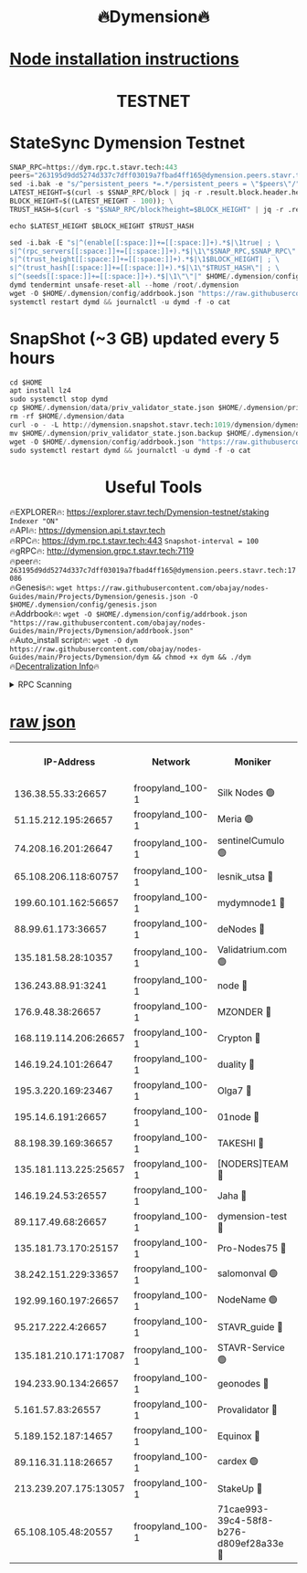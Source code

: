 <h1 align="center"> 🔥Dymension🔥</h1>

[Node installation instructions](https://github.com/obajay/nodes-Guides/tree/main/Projects/Dymension)
=

<h1 align="center"> TESTNET</h1>

# StateSync Dymension Testnet
```python
SNAP_RPC=https://dym.rpc.t.stavr.tech:443
peers="263195d9dd5274d337c7dff03019a7fbad4ff165@dymension.peers.stavr.tech:17086"
sed -i.bak -e "s/^persistent_peers *=.*/persistent_peers = \"$peers\"/" $HOME/.dymension/config/config.toml
LATEST_HEIGHT=$(curl -s $SNAP_RPC/block | jq -r .result.block.header.height); \
BLOCK_HEIGHT=$((LATEST_HEIGHT - 100)); \
TRUST_HASH=$(curl -s "$SNAP_RPC/block?height=$BLOCK_HEIGHT" | jq -r .result.block_id.hash)

echo $LATEST_HEIGHT $BLOCK_HEIGHT $TRUST_HASH

sed -i.bak -E "s|^(enable[[:space:]]+=[[:space:]]+).*$|\1true| ; \
s|^(rpc_servers[[:space:]]+=[[:space:]]+).*$|\1\"$SNAP_RPC,$SNAP_RPC\"| ; \
s|^(trust_height[[:space:]]+=[[:space:]]+).*$|\1$BLOCK_HEIGHT| ; \
s|^(trust_hash[[:space:]]+=[[:space:]]+).*$|\1\"$TRUST_HASH\"| ; \
s|^(seeds[[:space:]]+=[[:space:]]+).*$|\1\"\"|" $HOME/.dymension/config/config.toml
dymd tendermint unsafe-reset-all --home /root/.dymension
wget -O $HOME/.dymension/config/addrbook.json "https://raw.githubusercontent.com/obajay/nodes-Guides/main/Projects/Dymension/addrbook.json"
systemctl restart dymd && journalctl -u dymd -f -o cat

```
# SnapShot (~3 GB) updated every 5 hours
```python
cd $HOME
apt install lz4
sudo systemctl stop dymd
cp $HOME/.dymension/data/priv_validator_state.json $HOME/.dymension/priv_validator_state.json.backup
rm -rf $HOME/.dymension/data
curl -o - -L http://dymension.snapshot.stavr.tech:1019/dymension/dymension-snap.tar.lz4 | lz4 -c -d - | tar -x -C $HOME/.dymension --strip-components 2
mv $HOME/.dymension/priv_validator_state.json.backup $HOME/.dymension/data/priv_validator_state.json
wget -O $HOME/.dymension/config/addrbook.json "https://raw.githubusercontent.com/obajay/nodes-Guides/main/Projects/Dymension/addrbook.json"
sudo systemctl restart dymd && journalctl -u dymd -f -o cat
```

 <h1 align="center"> Useful Tools</h1>

🔥EXPLORER🔥:     https://explorer.stavr.tech/Dymension-testnet/staking        `Indexer "ON"` \
🔥API🔥:          https://dymension.api.t.stavr.tech \
🔥RPC🔥:          https://dym.rpc.t.stavr.tech:443                  `Snapshot-interval = 100` \
🔥gRPC🔥:         http://dymension.grpc.t.stavr.tech:7119 \
🔥peer🔥:         `263195d9dd5274d337c7dff03019a7fbad4ff165@dymension.peers.stavr.tech:17086` \
🔥Genesis🔥:     ```wget https://raw.githubusercontent.com/obajay/nodes-Guides/main/Projects/Dymension/genesis.json -O $HOME/.dymension/config/genesis.json``` \
🔥Addrbook🔥:    ```wget -O $HOME/.dymension/config/addrbook.json "https://raw.githubusercontent.com/obajay/nodes-Guides/main/Projects/Dymension/addrbook.json"``` \
🔥Auto_install script🔥: ```wget -O dym https://raw.githubusercontent.com/obajay/nodes-Guides/main/Projects/Dymension/dym && chmod +x dym && ./dym``` \
🔥[Decentralization Info](https://github.com/obajay/StateSync-snapshots/tree/main/Projects/Dymension/Decentralization)🔥


<details>
<summary>RPC Scanning</summary>

<h2 align="center"> We scan nodes in real time every 4 hours. And we provide the final result of RPC endpoints.
We cannot influence the operation of these nodes in any way. </h2>


```python
If Voting Power is higher than 0 --> then the Node is a validator of the network and may be subject to attack and be a potential threat to the chain.
```
```python
We marked such validators with a red symbol
```

</details>

[raw json](https://rpc-check.dymt.stavr.tech/dymt/rpc-dymt-result.json)
=


<table><tr><th>IP-Address</th><th>Network</th><th>Moniker</th><th>Latest Block Height</th><th>Earliest Block Height</th><th>Catching Up</th><th>Tx Index</th><th>Voting Power</th><th>Scan Time</th></tr><tr><td>136.38.55.33:26657</td><td>froopyland_100-1</td><td>Silk Nodes 🟢</td><td>2071698</td><td>1</td><td>False</td><td>on</td><td>0</td><td>2024-01-11T03:34:54.882706141UTC</td></tr><tr><td>51.15.212.195:26657</td><td>froopyland_100-1</td><td>Meria 🟢</td><td>1651535</td><td>1238063</td><td>False</td><td>on</td><td>0</td><td>2024-01-11T03:33:52.639988669UTC</td></tr><tr><td>74.208.16.201:26647</td><td>froopyland_100-1</td><td>sentinelCumulo 🟢</td><td>2071687</td><td>1652923</td><td>False</td><td>on</td><td>0</td><td>2024-01-11T03:33:54.361647172UTC</td></tr><tr><td>65.108.206.118:60757</td><td>froopyland_100-1</td><td>lesnik_utsa 🔴</td><td>2071690</td><td>1652923</td><td>False</td><td>on</td><td>1</td><td>2024-01-11T03:34:08.420960985UTC</td></tr><tr><td>199.60.101.162:56657</td><td>froopyland_100-1</td><td>mydymnode1 🔴</td><td>2071690</td><td>1652923</td><td>False</td><td>off</td><td>303</td><td>2024-01-11T03:34:09.114227405UTC</td></tr><tr><td>88.99.61.173:36657</td><td>froopyland_100-1</td><td>deNodes 🔴</td><td>2071694</td><td>1652923</td><td>False</td><td>off</td><td>1</td><td>2024-01-11T03:34:34.503619330UTC</td></tr><tr><td>135.181.58.28:10357</td><td>froopyland_100-1</td><td>Validatrium.com 🟢</td><td>2071694</td><td>1652923</td><td>False</td><td>on</td><td>0</td><td>2024-01-11T03:34:34.940051769UTC</td></tr><tr><td>136.243.88.91:3241</td><td>froopyland_100-1</td><td>node 🔴</td><td>2071695</td><td>1652923</td><td>False</td><td>on</td><td>1</td><td>2024-01-11T03:34:39.970804558UTC</td></tr><tr><td>176.9.48.38:26657</td><td>froopyland_100-1</td><td>MZONDER 🔴</td><td>2071697</td><td>1652923</td><td>False</td><td>on</td><td>301</td><td>2024-01-11T03:34:48.418860039UTC</td></tr><tr><td>168.119.114.206:26657</td><td>froopyland_100-1</td><td>Crypton 🔴</td><td>2071699</td><td>1652923</td><td>False</td><td>off</td><td>1</td><td>2024-01-11T03:34:59.716968513UTC</td></tr><tr><td>146.19.24.101:26647</td><td>froopyland_100-1</td><td>duality 🔴</td><td>2071693</td><td>1655313</td><td>False</td><td>on</td><td>1</td><td>2024-01-11T03:34:27.026035157UTC</td></tr><tr><td>195.3.220.169:23467</td><td>froopyland_100-1</td><td>Olga7 🔴</td><td>2071697</td><td>1655313</td><td>False</td><td>on</td><td>1</td><td>2024-01-11T03:34:48.797777649UTC</td></tr><tr><td>195.14.6.191:26657</td><td>froopyland_100-1</td><td>01node 🔴</td><td>2071699</td><td>1655732</td><td>False</td><td>on</td><td>1</td><td>2024-01-11T03:34:59.464540589UTC</td></tr><tr><td>88.198.39.169:36657</td><td>froopyland_100-1</td><td>TAKESHI 🔴</td><td>2071687</td><td>1656584</td><td>False</td><td>on</td><td>1</td><td>2024-01-11T03:33:54.698111956UTC</td></tr><tr><td>135.181.113.225:25657</td><td>froopyland_100-1</td><td>[NODERS]TEAM 🔴</td><td>2071694</td><td>1656584</td><td>False</td><td>on</td><td>1</td><td>2024-01-11T03:34:35.290135491UTC</td></tr><tr><td>146.19.24.53:26557</td><td>froopyland_100-1</td><td>Jaha 🔴</td><td>2071695</td><td>1656584</td><td>False</td><td>off</td><td>1</td><td>2024-01-11T03:34:39.725882980UTC</td></tr><tr><td>89.117.49.68:26657</td><td>froopyland_100-1</td><td>dymension-test 🔴</td><td>2071699</td><td>1723012</td><td>False</td><td>on</td><td>1</td><td>2024-01-11T03:35:00.022266960UTC</td></tr><tr><td>135.181.73.170:25157</td><td>froopyland_100-1</td><td>Pro-Nodes75 🔴</td><td>2071689</td><td>1771689</td><td>False</td><td>on</td><td>1</td><td>2024-01-11T03:34:03.947361473UTC</td></tr><tr><td>38.242.151.229:33657</td><td>froopyland_100-1</td><td>salomonval 🟢</td><td>2071697</td><td>1773995</td><td>False</td><td>off</td><td>0</td><td>2024-01-11T03:34:49.261688418UTC</td></tr><tr><td>192.99.160.197:26657</td><td>froopyland_100-1</td><td>NodeName 🟢</td><td>1829304</td><td>1826584</td><td>False</td><td>on</td><td>0</td><td>2024-01-11T03:35:04.887336094UTC</td></tr><tr><td>95.217.222.4:26657</td><td>froopyland_100-1</td><td>STAVR_guide 🔴</td><td>2071697</td><td>1971362</td><td>False</td><td>off</td><td>1</td><td>2024-01-11T03:34:49.777732647UTC</td></tr><tr><td>135.181.210.171:17087</td><td>froopyland_100-1</td><td>STAVR-Service 🟢</td><td>2071688</td><td>2007663</td><td>False</td><td>on</td><td>0</td><td>2024-01-11T03:33:59.194362772UTC</td></tr><tr><td>194.233.90.134:26657</td><td>froopyland_100-1</td><td>geonodes 🔴</td><td>2071693</td><td>2015001</td><td>False</td><td>on</td><td>1</td><td>2024-01-11T03:34:28.012771824UTC</td></tr><tr><td>5.161.57.83:26557</td><td>froopyland_100-1</td><td>Provalidator 🔴</td><td>2071687</td><td>2016682</td><td>False</td><td>on</td><td>1</td><td>2024-01-11T03:33:53.423304957UTC</td></tr><tr><td>5.189.152.187:14657</td><td>froopyland_100-1</td><td>Equinox 🔴</td><td>2071690</td><td>2044181</td><td>False</td><td>on</td><td>1</td><td>2024-01-11T03:34:11.468376973UTC</td></tr><tr><td>89.116.31.118:26657</td><td>froopyland_100-1</td><td>cardex 🟢</td><td>2071692</td><td>2059995</td><td>False</td><td>on</td><td>0</td><td>2024-01-11T03:34:22.111222312UTC</td></tr><tr><td>213.239.207.175:13057</td><td>froopyland_100-1</td><td>StakeUp 🔴</td><td>2071700</td><td>2060558</td><td>False</td><td>off</td><td>1</td><td>2024-01-11T03:35:05.211604115UTC</td></tr><tr><td>65.108.105.48:20557</td><td>froopyland_100-1</td><td>71cae993-39c4-58f8-b276-d809ef28a33e 🔴</td><td>2071693</td><td>2062923</td><td>False</td><td>on</td><td>1</td><td>2024-01-11T03:34:26.628929154UTC</td></tr></table>
